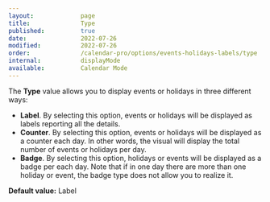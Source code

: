 ```yaml
---
layout:             page
title:              Type
published:          true
date:               2022-07-26
modified:           2022-07-26
order:              /calendar-pro/options/events-holidays-labels/type
internal:           displayMode
available:          Calendar Mode
---
```

The **Type** value allows you to display events or holidays in three different ways:
- **Label**. By selecting this option, events or holidays will be displayed as labels reporting all the details.
- **Counter**. By selecting this option, events or holidays will be displayed as a counter each day. In other words, the visual will display the total number of events or holidays per day.
- **Badge**. By selecting this option, holidays or events will be displayed as a badge per each day. Note that if in one day there are more than one holiday or event, the badge type does not allow you to realize it.
 

**Default value:** Label